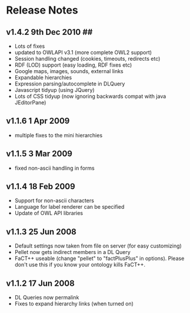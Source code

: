 # Release Notes #

## **v1.4.2 9th Dec 2010 ##**

  * Lots of fixes
  * updated to OWLAPI v3.1 (more complete OWL2 support)
  * Session handling changed (cookies, timeouts, redirects etc)
  * RDF (LOD) support (easy loading, RDF fixes etc)
  * Google maps, images, sounds, external links
  * Expandable hierarchies
  * Expression parsing/autocomplete in DLQuery
  * Javascript tidyup (using JQuery)
  * Lots of CSS tidyup (now ignoring backwards compat with java JEditorPane)

## **v1.1.6** 1 Apr 2009 ##

  * multiple fixes to the mini hierarchies

## **v1.1.5** 3 Mar 2009 ##

  * fixed non-ascii handling in forms

## **v1.1.4** 18 Feb 2009 ##

  * Support for non-ascii characters
  * Language for label renderer can be specified
  * Update of OWL API libraries

## **v1.1.3** 25 Jun 2008 ##

  * Default settings now taken from file on server (for easy customizing)
  * Pellet now gets indirect members in a DL Query
  * FaCT++ useable (change "pellet" to "factPlusPlus" in options). Please don't use this if you know your ontology kills FaCT++.

## **v1.1.2** 17 Jun 2008 ##

  * DL Queries now permalink
  * Fixes to expand hierarchy links (when turned on)